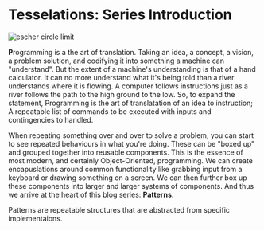 # Tesselations: Series Introduction
![escher circle limit](http://uploads6.wikiart.org/images/m-c-escher/circle-limit-iii.jpg!Blog.jpg)

**P**rogramming is a the art of translation. Taking an idea, a concept, a vision, a problem solution, and codifying it into something a machine can "understand". But the extent of a machine's understanding is that of a hand calculator. It can no more understand what it's being told than a river understands where it is flowing. A computer follows instructions just as a river follows the path to the high ground to the low. So, to expand the statement, Programming is the art of translatation of an idea to instruction; A repeatable list of commands to be executed with inputs and contingencies to handled. 

When repeating something over and over to solve a problem, you can start to see repeated behaviours in what you're doing. These can be "boxed up" and grouped together into reusable components. This is the essence of most modern, and certainly Object-Oriented, programming. We can create encapuslations around common functionality like grabbing input from a keyboard or drawing something on a screen. We can then further box up these components into larger and larger systems of components. And thus we arrive at the heart of this blog series: **Patterns**. 

Patterns are repeatable structures that are abstracted from specific implementaions.
